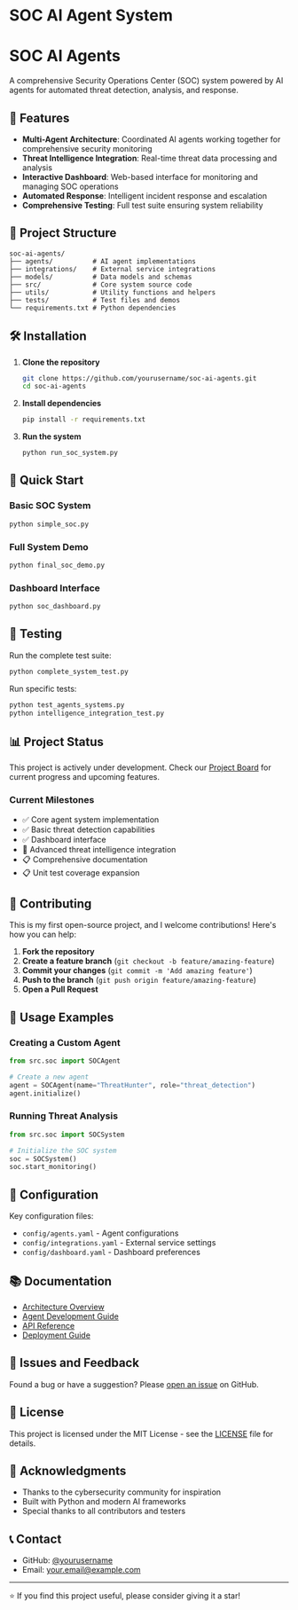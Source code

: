 # SOC AI Agent System
# SOC AI Agents

A comprehensive Security Operations Center (SOC) system powered by AI agents for automated threat detection, analysis, and response.

## 🚀 Features

- **Multi-Agent Architecture**: Coordinated AI agents working together for comprehensive security monitoring
- **Threat Intelligence Integration**: Real-time threat data processing and analysis
- **Interactive Dashboard**: Web-based interface for monitoring and managing SOC operations
- **Automated Response**: Intelligent incident response and escalation
- **Comprehensive Testing**: Full test suite ensuring system reliability

## 📁 Project Structure

```
soc-ai-agents/
├── agents/          # AI agent implementations
├── integrations/    # External service integrations
├── models/          # Data models and schemas
├── src/             # Core system source code
├── utils/           # Utility functions and helpers
├── tests/           # Test files and demos
└── requirements.txt # Python dependencies
```

## 🛠️ Installation

1. **Clone the repository**
   ```bash
   git clone https://github.com/yourusername/soc-ai-agents.git
   cd soc-ai-agents
   ```

2. **Install dependencies**
   ```bash
   pip install -r requirements.txt
   ```

3. **Run the system**
   ```bash
   python run_soc_system.py
   ```

## 🎯 Quick Start

### Basic SOC System
```bash
python simple_soc.py
```

### Full System Demo
```bash
python final_soc_demo.py
```

### Dashboard Interface
```bash
python soc_dashboard.py
```

## 🧪 Testing

Run the complete test suite:
```bash
python complete_system_test.py
```

Run specific tests:
```bash
python test_agents_systems.py
python intelligence_integration_test.py
```

## 📊 Project Status

This project is actively under development. Check our [Project Board](link-to-your-project-board) for current progress and upcoming features.

### Current Milestones
- ✅ Core agent system implementation
- ✅ Basic threat detection capabilities
- ✅ Dashboard interface
- 🔄 Advanced threat intelligence integration
- 📋 Comprehensive documentation
- 📋 Unit test coverage expansion

## 🤝 Contributing

This is my first open-source project, and I welcome contributions! Here's how you can help:

1. **Fork the repository**
2. **Create a feature branch** (`git checkout -b feature/amazing-feature`)
3. **Commit your changes** (`git commit -m 'Add amazing feature'`)
4. **Push to the branch** (`git push origin feature/amazing-feature`)
5. **Open a Pull Request**

## 📝 Usage Examples

### Creating a Custom Agent
```python
from src.soc import SOCAgent

# Create a new agent
agent = SOCAgent(name="ThreatHunter", role="threat_detection")
agent.initialize()
```

### Running Threat Analysis
```python
from src.soc import SOCSystem

# Initialize the SOC system
soc = SOCSystem()
soc.start_monitoring()
```

## 🔧 Configuration

Key configuration files:
- `config/agents.yaml` - Agent configurations
- `config/integrations.yaml` - External service settings
- `config/dashboard.yaml` - Dashboard preferences

## 📚 Documentation

- [Architecture Overview](docs/architecture.md)
- [Agent Development Guide](docs/agent-development.md)
- [API Reference](docs/api-reference.md)
- [Deployment Guide](docs/deployment.md)

## 🐛 Issues and Feedback

Found a bug or have a suggestion? Please [open an issue](https://github.com/yourusername/soc-ai-agents/issues) on GitHub.

## 📄 License

This project is licensed under the MIT License - see the [LICENSE](LICENSE) file for details.

## 🙏 Acknowledgments

- Thanks to the cybersecurity community for inspiration
- Built with Python and modern AI frameworks
- Special thanks to all contributors and testers

## 📞 Contact

- GitHub: [@yourusername](https://github.com/yourusername)
- Email: your.email@example.com

---

⭐ If you find this project useful, please consider giving it a star!
